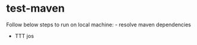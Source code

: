 # test-maven

Follow below steps to run on local machine: <incomplete>
	- resolve maven dependencies
  - TTT
jos
